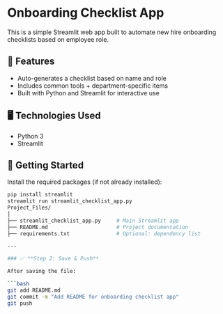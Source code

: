 # Onboarding Checklist App

This is a simple Streamlit web app built to automate new hire onboarding checklists based on employee role.

## 🔧 Features

- Auto-generates a checklist based on name and role
- Includes common tools + department-specific items
- Built with Python and Streamlit for interactive use

## 🖥️ Technologies Used

- Python 3
- Streamlit

## 🚀 Getting Started

Install the required packages (if not already installed):

```bash
pip install streamlit
streamlit run streamlit_checklist_app.py 
Project_Files/
│
├── streamlit_checklist_app.py     # Main Streamlit app
├── README.md                      # Project documentation
├── requirements.txt               # Optional: dependency list

---

### ✅ **Step 2: Save & Push**

After saving the file:

```bash
git add README.md
git commit -m "Add README for onboarding checklist app"
git push
